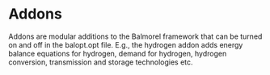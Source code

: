 # Addons

Addons are modular additions to the Balmorel framework that can be turned on and off in the balopt.opt file. E.g., the hydrogen addon adds energy balance equations for hydrogen, demand for hydrogen, hydrogen conversion, transmission and storage technologies etc.